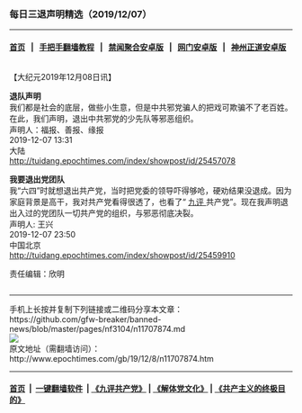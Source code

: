 ### 每日三退声明精选（2019/12/07）
------------------------

#### [首页](https://github.com/gfw-breaker/banned-news/blob/master/README.md) &nbsp;&nbsp;|&nbsp;&nbsp; [手把手翻墙教程](https://github.com/gfw-breaker/guides/wiki) &nbsp;&nbsp;|&nbsp;&nbsp; [禁闻聚合安卓版](https://github.com/gfw-breaker/bn-android) &nbsp;&nbsp;|&nbsp;&nbsp; [网门安卓版](https://github.com/oGate2/oGate) &nbsp;&nbsp;|&nbsp;&nbsp; [神州正道安卓版](https://github.com/SzzdOgate/update) 



<div class="column" id="artbody" itemprop="articleBody">
 <!-- article content begin -->
 <p>
  【大纪元2019年12月08日讯】
 </p>
 <p>
  <strong>
   退队声明
  </strong>
  <br/>
  我们都是社会的底层，做些小生意，但是中共邪党骗人的把戏可欺骗不了老百姓。在此，我们声明，退出中共邪党的少先队等邪恶组织。
  <br/>
  声明人：福报、善报、缘报
  <br/>
  2019-12-07 13:31
  <br/>
  大陆
  <br/>
  <a href="http://tuidang.epochtimes.com/index/showpost/id/25457078">
   http://tuidang.epochtimes.com/index/showpost/id/25457078
  </a>
 </p>
 <p>
  <strong>
   我要退出党团队
  </strong>
  <br/>
  我“六四”时就想退出共产党，当时把党委的领导吓得够呛，硬劝结果没退成。因为家庭背景是高干，我对共产党看得很透了，也看了“
  <a href="http://www.epochtimes.com/gb/tag/%E4%B9%9D%E8%AF%84.html">
   九评
  </a>
  共产党”。现在我声明退出入过的党团队一切共产党的组织，与邪恶彻底决裂。
  <br/>
  声明人: 王兴
  <br/>
  2019-12-07 23:50
  <br/>
  中国北京
  <br/>
  <a href="http://tuidang.epochtimes.com/index/showpost/id/25459910">
   http://tuidang.epochtimes.com/index/showpost/id/25459910
  </a>
 </p>
 <p>
  责任编辑：欣明
 </p>
 <!-- article content end -->
 <div id="below_article_ad">
  <div id="below_article_ad_inner">
  </div>
 </div>
</div>

<hr/>
手机上长按并复制下列链接或二维码分享本文章：<br/>
https://github.com/gfw-breaker/banned-news/blob/master/pages/nf3104/n11707874.md <br/>
<a href='https://github.com/gfw-breaker/banned-news/blob/master/pages/nf3104/n11707874.md'><img src='https://github.com/gfw-breaker/banned-news/blob/master/pages/nf3104/n11707874.md.png'/></a> <br/>
原文地址（需翻墙访问）：http://www.epochtimes.com/gb/19/12/8/n11707874.htm


------------------------
#### [首页](https://github.com/gfw-breaker/banned-news/blob/master/README.md) &nbsp;|&nbsp; [一键翻墙软件](https://github.com/gfw-breaker/nogfw/blob/master/README.md) &nbsp;| [《九评共产党》](https://github.com/gfw-breaker/9ping.md/blob/master/README.md#九评之一评共产党是什么) | [《解体党文化》](https://github.com/gfw-breaker/jtdwh.md/blob/master/README.md) | [《共产主义的终极目的》](https://github.com/gfw-breaker/gczydzjmd.md/blob/master/README.md)


<img src='http://gfw-breaker.win/banned-news/pages/nf3104/n11707874.md' width='0px' height='0px'/>